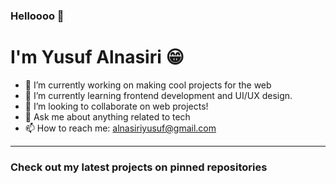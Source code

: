 ### Helloooo 👋
# I'm Yusuf Alnasiri 😁
- 🔭 I’m currently working on making cool projects for the web
- 🌱 I’m currently learning frontend development and UI/UX design.
- 👯 I’m looking to collaborate on web projects!
- 💬 Ask me about anything related to tech
- 📫 How to reach me: alnasiriyusuf@gmail.com
---
### **Check out my latest projects on pinned repositories**
